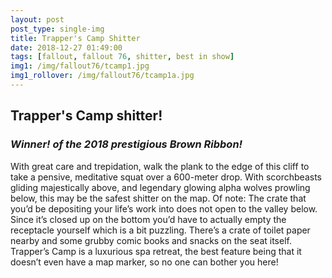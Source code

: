 ```yaml
---
layout: post
post_type: single-img
title: Trapper's Camp Shitter
date: 2018-12-27 01:49:00
tags: [fallout, fallout 76, shitter, best in show]
img1: /img/fallout76/tcamp1.jpg
img1_rollover: /img/fallout76/tcamp1a.jpg
---
```

## Trapper's Camp shitter!
### *Winner! of the 2018 prestigious Brown Ribbon!*

With great care and trepidation, walk the plank to the edge of this cliff to take a pensive, meditative squat over a 600-meter drop. With scorchbeasts gliding majestically above, and legendary glowing alpha wolves prowling below, this may be the safest shitter on the map. Of note: The crate that you’d be depositing your life’s work into does not open to the valley below. Since it’s closed up on the bottom you’d have to actually empty the receptacle yourself which is a bit puzzling. There’s a crate of toilet paper nearby and some grubby comic books and snacks on the seat itself. Trapper’s Camp is a luxurious spa retreat, the best feature being that it doesn’t even have a map marker, so no one can bother you here!
